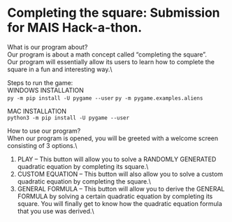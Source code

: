 # Completing the square: Submission for MAIS Hack-a-thon.
What is our program about?\
Our program is about a math concept called “completing the square”.\
Our program will essentially allow its users to learn how to complete the square in a fun and interesting way.\

Steps to run the game: \
WINDOWS INSTALLATION\
`py -m pip install -U pygame --user`
`py -m pygame.examples.aliens`

MAC INSTALLATION\
`python3 -m pip install -U pygame --user`

How to use our program?\
When our program is opened, you will be greeted with a welcome screen consisting of 3 options.\
1. PLAY – This button will allow you to solve a RANDOMLY GENERATED quadratic equation by completing its square.\
1. CUSTOM EQUATION – This button will also allow you to solve a custom quadratic equation by completing the square.\
1. GENERAL FORMULA – This button will allow you to derive the GENERAL FORMULA by solving a certain quadratic equation by completing its square. You will finally get to know how the quadratic equation formula that you use was derived.\

